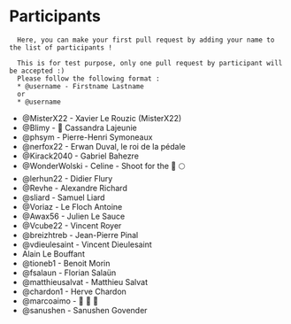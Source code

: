 # Participants

```
  Here, you can make your first pull request by adding your name to the list of participants !
  
  This is for test purpose, only one pull request by participant will be accepted :)
  Please follow the following format :
  * @username - Firstname Lastname
  or
  * @username
```

* @MisterX22 - Xavier Le Rouzic (MisterX22)
* @Blimy - :rainbow: Cassandra Lajeunie
* @phsym - Pierre-Henri Symoneaux
* @nerfox22 - Erwan Duval, le roi de la pédale
* @Kirack2040 - Gabriel Bahezre
* @WonderWolski - Celine - Shoot for the :rocket: :full_moon:
* @lerhun22 - Didier Flury
* @Revhe - Alexandre Richard
* @sliard - Samuel Liard
* @Voriaz - Le Floch Antoine
* @Awax56 - Julien Le Sauce
* @Vcube22 - Vincent Royer
* @breizhtreb - Jean-Pierre Pinal
* @vdieulesaint - Vincent Dieulesaint
* Alain Le Bouffant  
* @tioneb1 - Benoit Morin
* @fsalaun - Florian Salaün
* @matthieusalvat - Matthieu Salvat
* @chardon1 - Herve Chardon
* @marcoaimo - :beers: :space_invader: :guitar:
* @sanushen - Sanushen Govender
